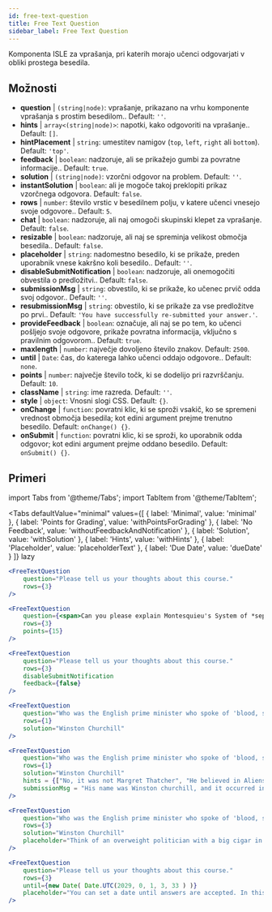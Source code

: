 ```yaml
---
id: free-text-question 
title: Free Text Question
sidebar_label: Free Text Question
---
```


Komponenta ISLE za vprašanja, pri katerih morajo učenci odgovarjati v obliki prostega besedila.

## Možnosti

* __question__ | `(string|node)`: vprašanje, prikazano na vrhu komponente vprašanja s prostim besedilom.. Default: `''`.
* __hints__ | `array<(string|node)>`: napotki, kako odgovoriti na vprašanje.. Default: `[]`.
* __hintPlacement__ | `string`: umestitev namigov (`top`, `left`, `right` ali `bottom`). Default: `'top'`.
* __feedback__ | `boolean`: nadzoruje, ali se prikažejo gumbi za povratne informacije.. Default: `true`.
* __solution__ | `(string|node)`: vzorčni odgovor na problem. Default: `''`.
* __instantSolution__ | `boolean`: ali je mogoče takoj preklopiti prikaz vzorčnega odgovora. Default: `false`.
* __rows__ | `number`: število vrstic v besedilnem polju, v katere učenci vnesejo svoje odgovore.. Default: `5`.
* __chat__ | `boolean`: nadzoruje, ali naj omogoči skupinski klepet za vprašanje. Default: `false`.
* __resizable__ | `boolean`: nadzoruje, ali naj se spreminja velikost območja besedila.. Default: `false`.
* __placeholder__ | `string`: nadomestno besedilo, ki se prikaže, preden uporabnik vnese kakršno koli besedilo.. Default: `''`.
* __disableSubmitNotification__ | `boolean`: nadzoruje, ali onemogočiti obvestila o predložitvi.. Default: `false`.
* __submissionMsg__ | `string`: obvestilo, ki se prikaže, ko učenec prvič odda svoj odgovor.. Default: `''`.
* __resubmissionMsg__ | `string`: obvestilo, ki se prikaže za vse predložitve po prvi.. Default: `'You have successfully re-submitted your answer.'`.
* __provideFeedback__ | `boolean`: označuje, ali naj se po tem, ko učenci pošljejo svoje odgovore, prikaže povratna informacija, vključno s pravilnim odgovorom.. Default: `true`.
* __maxlength__ | `number`: največje dovoljeno število znakov. Default: `2500`.
* __until__ | `Date`: čas, do katerega lahko učenci oddajo odgovore.. Default: `none`.
* __points__ | `number`: največje število točk, ki se dodelijo pri razvrščanju. Default: `10`.
* __className__ | `string`: ime razreda. Default: `''`.
* __style__ | `object`: Vnosni slogi CSS. Default: `{}`.
* __onChange__ | `function`: povratni klic, ki se sproži vsakič, ko se spremeni vrednost območja besedila; kot edini argument prejme trenutno besedilo. Default: `onChange() {}`.
* __onSubmit__ | `function`: povratni klic, ki se sproži, ko uporabnik odda odgovor; kot edini argument prejme oddano besedilo. Default: `onSubmit() {}`.


## Primeri

import Tabs from '@theme/Tabs';
import TabItem from '@theme/TabItem';

<Tabs
    defaultValue="minimal"
    values={[
        { label: 'Minimal', value: 'minimal' },
        { label: 'Points for Grading', value: 'withPointsForGrading' },
        { label: 'No Feedback', value: 'withoutFeedbackAndNotification' },
        { label: 'Solution', value: 'withSolution' },
        { label: 'Hints', value: 'withHints' },
        { label: 'Placeholder', value: 'placeholderText' },
        { label: 'Due Date', value: 'dueDate' }
    ]}
    lazy
>

<TabItem value="minimal" >

```jsx live
<FreeTextQuestion 
    question="Please tell us your thoughts about this course." 
    rows={3} 
/>
```
</TabItem>

<TabItem value="withPointsForGrading" >

```jsx live
<FreeTextQuestion 
    question={<span>Can you please explain Montesquieu's System of *separation of powers*?</span>} 
    rows={3} 
    points={15}
/>
```

</TabItem>

<TabItem value="withoutFeedbackAndNotification" >

```jsx live
<FreeTextQuestion 
    question="Please tell us your thoughts about this course." 
    rows={3}
    disableSubmitNotification 
    feedback={false}
/>
```

</TabItem>

<TabItem value="withSolution" > 

```jsx live
<FreeTextQuestion 
    question="Who was the English prime minister who spoke of 'blood, sweat and tears'?" 
    rows={1} 
    solution="Winston Churchill" 
/>
```

</TabItem>

<TabItem value="withHints" >

```jsx live
<FreeTextQuestion 
    question="Who was the English prime minister who spoke of 'blood, sweat and tears'?" 
    rows={1} 
    solution="Winston Churchill" 
    hints = {["No, it was not Margret Thatcher", "He believed in Aliens by the way", "His first name was Winston - like the guy in 1984"]}
    submissionMsg = "His name was Winston churchill, and it occurred in a speech given by him to the House of Commons of the Parliament of the United Kingdom on 13 May 1940. The speech is sometimes known by that name"
/>
```

</TabItem>

<TabItem value="placeholderText" >

```jsx live
<FreeTextQuestion 
    question="Who was the English prime minister who spoke of 'blood, sweat and tears'?" 
    rows={3} 
    solution="Winston Churchill" 
    placeholder="Think of an overweight politician with a big cigar in his mouth."
/>
```

</TabItem>

<TabItem value="dueDate" >

```jsx live
<FreeTextQuestion 
    question="Please tell us your thoughts about this course." 
    rows={3} 
    until={new Date( Date.UTC(2029, 0, 1, 3, 33 ) )}
    placeholder="You can set a date until answers are accepted. In this case it is 2020, 1st of January, 3:30 am UTC time."
/>
```

</TabItem>

</Tabs>
